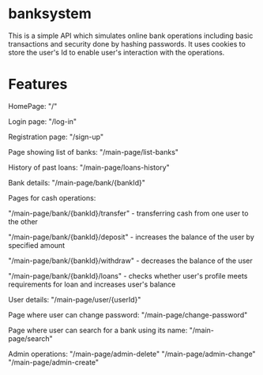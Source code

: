 # banksystem
This is a simple API which simulates online bank operations including basic transactions and security done by hashing passwords. It uses cookies to store the user's Id to enable user's interaction with the operations.

# Features
  HomePage: "/"
  
  Login page: "/log-in"
  
  Registration page: "/sign-up"
  
  Page showing list of banks: "/main-page/list-banks"
  
  History of past loans: "/main-page/loans-history"
  
  Bank details: "/main-page/bank/{bankId}"

  
  Pages for cash operations:
  
  "/main-page/bank/{bankId}/transfer" - transferring cash from one user to the other
  
  "/main-page/bank/{bankId}/deposit"  - increases the balance of the user by specified amount
  
  "/main-page/bank/{bankId}/withdraw" - decreases the balance of the user
  
  "/main-page/bank/{bankId}/loans"    - checks whether user's profile meets requirements for loan and increases user's balance
  
  
  User details: "/main-page/user/{userId}"
  
  Page where user can change password: "/main-page/change-password"
  
  Page where user can search for a bank using its name: "/main-page/search"
  
  Admin operations: 
  "/main-page/admin-delete"
  "/main-page/admin-change"
  "/main-page/admin-create"
